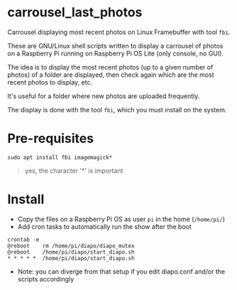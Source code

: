 # carrousel_last_photos
Carrousel displaying most recent photos on Linux Framebuffer with tool `fbi`.

These are GNU/Linux shell scripts written to display a carrousel of photos on a Raspberry Pi running on Raspberry Pi OS Lite (only console, no GUI).

The idea is to display the most recent photos (up to a given number of photos) of a folder are displayed, then check again which are the most recent photos to display, etc.

It's useful for a folder where new photos are uploaded frequently.

The display is done with the tool `fbi`, which you must install on the system.

# Pre-requisites
```console
sudo apt install fbi imagemagick*
```

> yes, the character '*' is important

# Install
- Copy the files on a Raspberry Pi OS as user `pi` in the home (`/home/pi/`)
- Add cron tasks to automatically run the show after the boot
```console
crontab -e
@reboot    rm /home/pi/diapo/diapo_mutex
@reboot    /home/pi/diapo/start_diapo.sh
* * * * *  /home/pi/diapo/start_diapo.sh
```
- Note: you can diverge from that setup if you edit diapo.conf and/or the scripts accordingly
